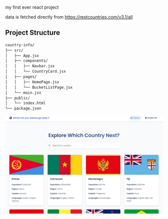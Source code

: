 my first ever react project

data is fetched directly from https://restcountries.com/v3.1/all


##  Project Structure

```bash
country-info/
├── src/
│   ├── App.jsx             
│   ├── components/
│   │   ├── Navbar.jsx      
│   │   └── CountryCard.jsx 
│   ├── pages/
│   │   ├── HomePage.jsx    
│   │   └── BucketListPage.jsx 
│   └── main.jsx            
├── public/
│   └── index.html          
└── package.json            

```
![Home Page](homepage.png)
